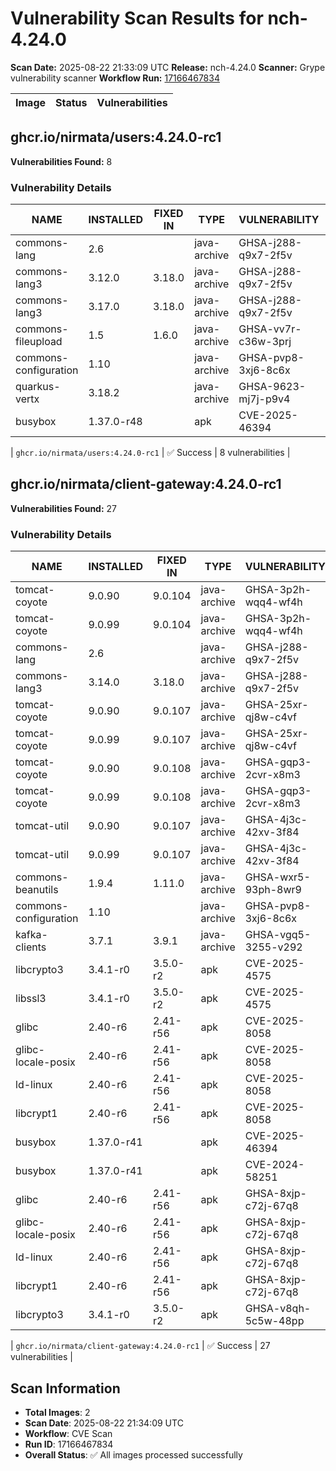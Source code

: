 # Vulnerability Scan Results for nch-4.24.0

**Scan Date:** 2025-08-22 21:33:09 UTC
**Release:** nch-4.24.0
**Scanner:** Grype vulnerability scanner
**Workflow Run:** [17166467834](https://github.com/nirmata/nch-release-management/actions/runs/17166467834)

| Image | Status | Vulnerabilities |
|-------|--------|----------------|

## ghcr.io/nirmata/users:4.24.0-rc1

**Vulnerabilities Found:** 8

### Vulnerability Details

| NAME | INSTALLED | FIXED IN | TYPE | VULNERABILITY | SEVERITY | PUBLISHED DATE |
|------|-----------|----------|------|---------------|----------|----------------|
| commons-lang | 2.6 |  | java-archive | GHSA-j288-q9x7-2f5v | Medium | GitHub Advisory |
| commons-lang3 | 3.12.0 | 3.18.0 | java-archive | GHSA-j288-q9x7-2f5v | Medium | GitHub Advisory |
| commons-lang3 | 3.17.0 | 3.18.0 | java-archive | GHSA-j288-q9x7-2f5v | Medium | GitHub Advisory |
| commons-fileupload | 1.5 | 1.6.0 | java-archive | GHSA-vv7r-c36w-3prj | High | GitHub Advisory |
| commons-configuration | 1.10 |  | java-archive | GHSA-pvp8-3xj6-8c6x | Low | GitHub Advisory |
| quarkus-vertx | 3.18.2 |  | java-archive | GHSA-9623-mj7j-p9v4 | Medium | GitHub Advisory |
| busybox | 1.37.0-r48 |  | apk | CVE-2025-46394 | Low | CVE-2025 |

| `ghcr.io/nirmata/users:4.24.0-rc1` | ✅ Success | 8 vulnerabilities |

## ghcr.io/nirmata/client-gateway:4.24.0-rc1

**Vulnerabilities Found:** 27

### Vulnerability Details

| NAME | INSTALLED | FIXED IN | TYPE | VULNERABILITY | SEVERITY | PUBLISHED DATE |
|------|-----------|----------|------|---------------|----------|----------------|
| tomcat-coyote | 9.0.90 | 9.0.104 | java-archive | GHSA-3p2h-wqq4-wf4h | Medium | GitHub Advisory |
| tomcat-coyote | 9.0.99 | 9.0.104 | java-archive | GHSA-3p2h-wqq4-wf4h | Medium | GitHub Advisory |
| commons-lang | 2.6 |  | java-archive | GHSA-j288-q9x7-2f5v | Medium | GitHub Advisory |
| commons-lang3 | 3.14.0 | 3.18.0 | java-archive | GHSA-j288-q9x7-2f5v | Medium | GitHub Advisory |
| tomcat-coyote | 9.0.90 | 9.0.107 | java-archive | GHSA-25xr-qj8w-c4vf | Medium | GitHub Advisory |
| tomcat-coyote | 9.0.99 | 9.0.107 | java-archive | GHSA-25xr-qj8w-c4vf | Medium | GitHub Advisory |
| tomcat-coyote | 9.0.90 | 9.0.108 | java-archive | GHSA-gqp3-2cvr-x8m3 | High | GitHub Advisory |
| tomcat-coyote | 9.0.99 | 9.0.108 | java-archive | GHSA-gqp3-2cvr-x8m3 | High | GitHub Advisory |
| tomcat-util | 9.0.90 | 9.0.107 | java-archive | GHSA-4j3c-42xv-3f84 | Medium | GitHub Advisory |
| tomcat-util | 9.0.99 | 9.0.107 | java-archive | GHSA-4j3c-42xv-3f84 | Medium | GitHub Advisory |
| commons-beanutils | 1.9.4 | 1.11.0 | java-archive | GHSA-wxr5-93ph-8wr9 | High | GitHub Advisory |
| commons-configuration | 1.10 |  | java-archive | GHSA-pvp8-3xj6-8c6x | Low | GitHub Advisory |
| kafka-clients | 3.7.1 | 3.9.1 | java-archive | GHSA-vgq5-3255-v292 | Medium | GitHub Advisory |
| libcrypto3 | 3.4.1-r0 | 3.5.0-r2 | apk | CVE-2025-4575 | Medium | CVE-2025 |
| libssl3 | 3.4.1-r0 | 3.5.0-r2 | apk | CVE-2025-4575 | Medium | CVE-2025 |
| glibc | 2.40-r6 | 2.41-r56 | apk | CVE-2025-8058 | Medium | CVE-2025 |
| glibc-locale-posix | 2.40-r6 | 2.41-r56 | apk | CVE-2025-8058 | Medium | CVE-2025 |
| ld-linux | 2.40-r6 | 2.41-r56 | apk | CVE-2025-8058 | Medium | CVE-2025 |
| libcrypt1 | 2.40-r6 | 2.41-r56 | apk | CVE-2025-8058 | Medium | CVE-2025 |
| busybox | 1.37.0-r41 |  | apk | CVE-2025-46394 | Low | CVE-2025 |
| busybox | 1.37.0-r41 |  | apk | CVE-2024-58251 | Low | CVE-2024 |
| glibc | 2.40-r6 | 2.41-r56 | apk | GHSA-8xjp-c72j-67q8 | Unknown | GitHub Advisory |
| glibc-locale-posix | 2.40-r6 | 2.41-r56 | apk | GHSA-8xjp-c72j-67q8 | Unknown | GitHub Advisory |
| ld-linux | 2.40-r6 | 2.41-r56 | apk | GHSA-8xjp-c72j-67q8 | Unknown | GitHub Advisory |
| libcrypt1 | 2.40-r6 | 2.41-r56 | apk | GHSA-8xjp-c72j-67q8 | Unknown | GitHub Advisory |
| libcrypto3 | 3.4.1-r0 | 3.5.0-r2 | apk | GHSA-v8qh-5c5w-48pp | Unknown | GitHub Advisory |

| `ghcr.io/nirmata/client-gateway:4.24.0-rc1` | ✅ Success | 27 vulnerabilities |

## Scan Information
- **Total Images**: 2
- **Scan Date**: 2025-08-22 21:34:09 UTC
- **Workflow**: CVE Scan
- **Run ID**: 17166467834
- **Overall Status**: ✅ All images processed successfully

